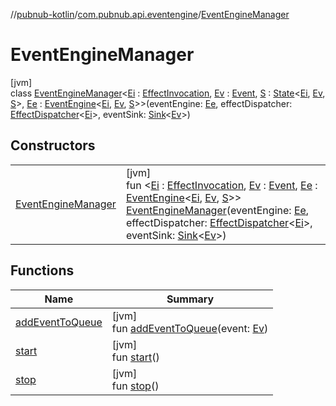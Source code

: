 //[pubnub-kotlin](../../../index.md)/[com.pubnub.api.eventengine](../index.md)/[EventEngineManager](index.md)

# EventEngineManager

[jvm]\
class [EventEngineManager](index.md)&lt;[Ei](index.md) : [EffectInvocation](../-effect-invocation/index.md), [Ev](index.md) : [Event](../-event/index.md), [S](index.md) : [State](../-state/index.md)&lt;[Ei](index.md), [Ev](index.md), [S](index.md)&gt;, [Ee](index.md) : [EventEngine](../-event-engine/index.md)&lt;[Ei](index.md), [Ev](index.md), [S](index.md)&gt;&gt;(eventEngine: [Ee](index.md), effectDispatcher: [EffectDispatcher](../-effect-dispatcher/index.md)&lt;[Ei](index.md)&gt;, eventSink: [Sink](../-sink/index.md)&lt;[Ev](index.md)&gt;)

## Constructors

| | |
|---|---|
| [EventEngineManager](-event-engine-manager.md) | [jvm]<br>fun &lt;[Ei](index.md) : [EffectInvocation](../-effect-invocation/index.md), [Ev](index.md) : [Event](../-event/index.md), [Ee](index.md) : [EventEngine](../-event-engine/index.md)&lt;[Ei](index.md), [Ev](index.md), [S](index.md)&gt;&gt; [EventEngineManager](-event-engine-manager.md)(eventEngine: [Ee](index.md), effectDispatcher: [EffectDispatcher](../-effect-dispatcher/index.md)&lt;[Ei](index.md)&gt;, eventSink: [Sink](../-sink/index.md)&lt;[Ev](index.md)&gt;) |

## Functions

| Name | Summary |
|---|---|
| [addEventToQueue](add-event-to-queue.md) | [jvm]<br>fun [addEventToQueue](add-event-to-queue.md)(event: [Ev](index.md)) |
| [start](start.md) | [jvm]<br>fun [start](start.md)() |
| [stop](stop.md) | [jvm]<br>fun [stop](stop.md)() |
